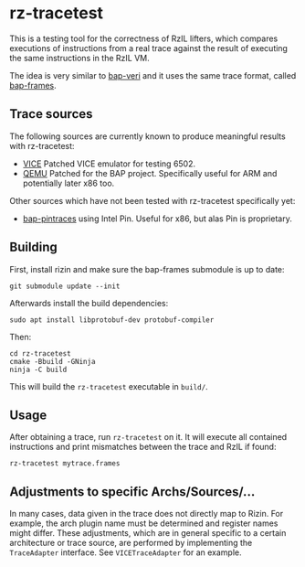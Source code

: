 rz-tracetest
============

This is a testing tool for the correctness of RzIL lifters, which compares
executions of instructions from a real trace against the result of executing
the same instructions in the RzIL VM.

The idea is very similar to
[bap-veri](https://github.com/BinaryAnalysisPlatform/bap-veri) and it uses the
same trace format, called
[bap-frames](https://github.com/BinaryAnalysisPlatform/bap-frames).

Trace sources
-------------

The following sources are currently known to produce meaningful results with
rz-tracetest:

* [VICE](https://github.com/rizinorg/vice) Patched VICE emulator for testing
  6502.
* [QEMU](https://github.com/BinaryAnalysisPlatform/qemu) Patched for the BAP
  project. Specifically useful for ARM and potentially later x86 too.

Other sources which have not been tested with rz-tracetest specifically yet:

* [bap-pintraces](https://github.com/BinaryAnalysisPlatform/bap-pintraces) using
  Intel Pin. Useful for x86, but alas Pin is proprietary.

Building
--------

First, install rizin and make sure the bap-frames submodule is up to date:
```
git submodule update --init
```

Afterwards install the build dependencies:
```
sudo apt install libprotobuf-dev protobuf-compiler
```

Then:
```
cd rz-tracetest
cmake -Bbuild -GNinja
ninja -C build
```

This will build the `rz-tracetest` executable in `build/`.

Usage
-----

After obtaining a trace, run `rz-tracetest` on it. It will execute all
contained instructions and print mismatches between the trace and RzIL if found:
```
rz-tracetest mytrace.frames
```

Adjustments to specific Archs/Sources/...
-----------------------------------------

In many cases, data given in the trace does not directly map to Rizin. For
example, the arch plugin name must be determined and register names might
differ.
These adjustments, which are in general specific to a certain architecture or
trace source, are performed by implementing the `TraceAdapter` interface. See
`VICETraceAdapter` for an example.
